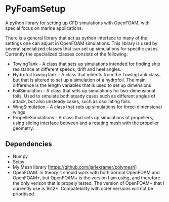 # PyFoamSetup
A python library for setting up CFD simulations with OpenFOAM, with special focus on marine applications.

There is a general library that act as python interface to many of the settings one can adjust in OpenFOAM simulations. This library is used by several specialized classes that can set up simulations for specific cases. Currently the specialized classes consists of the following:
- TowingTank - A class that sets up simulations intended for finding ship resistance at different speeds, drift and heel angles. 
- HydrofoilTowingTank - A class that inherits from the TowingTank class, but that is altered to set up a simulation of a hydrofoil. The main difference is the length variables that is used to set up dimensions
- FoilSimulation - A class that sets up simulations for two-dimensional foils. Used to simulate both steady cases such as different angles of attack, but also unsteady cases, such as oscillating foils. 
- WingSimulation - A class that sets up simulations for three-dimensional wings
- PropelleSimulations - A class that sets up simulations of propellers, using sliding interface between and a rotating mesh with the propeller geometry.

## Dependencies
- Numpy
- Scipy
- My Mesh library [https://github.com/jarlekramer/polymesh]
- OpenFOAM. In theory it should work with both normal OpenFOAM and OpenFOAM+, but OpenFOAM+ is the version I am using, and therefore the only verison that is propely tested. The version of OpenFOAM+ that I currently use is 1612+. Compatebility with older versions will not be prioritised.  

